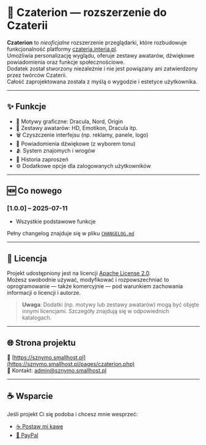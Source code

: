 # 🧩 Czaterion — rozszerzenie do Czaterii

**Czaterion** to *nieoficjalne* rozszerzenie przeglądarki, które rozbudowuje funkcjonalność platformy [czateria.interia.pl](https://czateria.interia.pl).  
Umożliwia personalizację wyglądu, oferuje zestawy awatarów, dźwiękowe powiadomienia oraz funkcje społecznościowe.  
Dodatek został stworzony niezależnie i nie jest powiązany ani zatwierdzony przez twórców Czaterii.  
Całość zaprojektowana została z myślą o wygodzie i estetyce użytkownika.

---

## ✨ Funkcje

- 🎨 Motywy graficzne: Dracula, Nord, Origin
- 👤 Zestawy awatarów: HD, Emotikon, Dracula itp.
- 🗑️ Czyszczenie interfejsu (np. reklamy, panele, logo)
- 🔔 Powiadomienia dźwiękowe (z wyborem tonu)
- 🫂 System znajomych i wrogów
- 📜 Historia zaproszeń
- ⚙️ Dodatkowe opcje dla zalogowanych użytkowników

---

## 🆕 Co nowego

### [1.0.0] – 2025-07-11
- Wszystkie podstawowe funkcje

Pełny changelog znajduje się w pliku [`CHANGELOG.md`](CHANGELOG.md)

---

## 📜 Licencja

Projekt udostępniony jest na licencji [Apache License 2.0](https://www.apache.org/licenses/LICENSE-2.0).  
Możesz swobodnie używać, modyfikować i rozpowszechniać to oprogramowanie — także komercyjnie — pod warunkiem zachowania informacji o licencji i autorze.

> **Uwaga**: Dodatki (np. motywy lub zestawy awatarów) mogą być objęte innymi licencjami. Szczegóły znajdują się w odpowiednich katalogach.

---


## 🌐 Strona projektu

📍 [https://sznymo.smallhost.pl](https://sznymo.smallhost.pl/pages/czaterion.php)  
📧 Kontakt: [admin@sznymo.smallhost.pl](mailto:admin@sznymo.smallhost.pl)

---

## ☕ Wsparcie

Jeśli projekt Ci się podoba i chcesz mnie wesprzeć:

- [☕ Postaw mi kawę](https://suppi.pl/sznymo)
- [💜 PayPal](https://paypal.me/sznymo)
